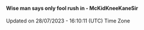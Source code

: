 #### Wise man says only fool rush in - McKidKneeKaneSir
Updated on 28/07/2023 - 16:10:11 (UTC) Time Zone
